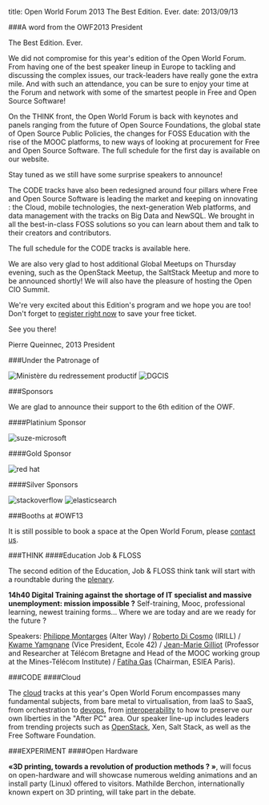 title: Open World Forum 2013 The Best Edition. Ever.
date: 2013/09/13

###A word from the OWF2013 President

The Best Edition. Ever.
  
We did not compromise for this year's edition of the Open World Forum. From having one of the best speaker lineup in 
Europe to tackling and discussing the complex issues, our track-leaders have really gone the extra mile. And with such 
an attendance, you can be sure to enjoy your time at the Forum and network with some of the smartest people in Free and 
Open Source Software!
 
On the THINK front, the Open World Forum is back with keynotes and panels ranging from the future of Open Source 
Foundations, the global state of Open Source Public Policies, the changes for FOSS Education with the rise of the MOOC 
platforms, to new ways of looking at procurement for Free and Open Source Software. The full schedule for the first day 
is available on our website. 
 
Stay tuned as we still have some surprise speakers to announce!
 
The CODE tracks have also been redesigned around four pillars where Free and Open Source Software is leading the market 
and keeping on innovating : the Cloud, mobile technologies, the next-generation Web platforms, and data management with 
the tracks on Big Data and NewSQL. We brought in all the best-in-class FOSS solutions so you can learn about them and 
talk to their creators and contributors.
 
The full schedule for the CODE tracks is available here.
 
We are also very glad to host additional Global Meetups on Thursday evening, such as the OpenStack Meetup, the SaltStack 
Meetup and more to be announced shortly! We will also have the pleasure of hosting the Open CIO Summit.
 
We're very excited about this Edition's program and we hope you are too! Don't forget to [register right now](http://www.openworldforum.org/registration/)
to save your free ticket.

See you there!
 
Pierre Queinnec, 2013 President

###Under the Patronage of 

<img alt="Ministère du redressement productif" src="/static/pictures/ministèere du redressepment.png">

<img alt="DGCIS" src="/static/pictures/dgcis.png">

###Sponsors

We are glad to announce their support to the 6th edition of the OWF.

####Platinium Sponsor 

<img alt="suze-microsoft" src="/static/pictures/suze-microsoft.jpg">

####Gold Sponsor 

<img alt="red hat" src="/static/pictures/redhat.jpg">

####Silver Sponsors 

<img alt="stackoverflow" src="/static/pictures/partners/stackoverflow careers20-logo.png">

<img alt="elasticsearch" src="/static/pictures/elastic_logo_green.png">

###Booths at #OWF13

It is still possible to book a space at the Open World Forum, please [contact us](mailto:participation@openworldforum.org).

###THINK
####Education Job & FLOSS 

The second edition of the  Education, Job & FLOSS think tank will start with a roundtable during the <a href="http://openworldforum.org/fr/schedule/1/" target="_blank">plenary</a>.

**14h40 Digital Training against the shortage of IT specialist and massive unemployment: mission impossible ?** 
Self-training, Mooc, professional learning, newest training forms... Where we are today and are we ready for the future ?

Speakers: <a href="http://www.openworldforum.org/fr/speakers/7/" target="_blank">Philippe Montarges</a> (Alter Way) / 
<a href="http://www.openworldforum.org/fr/speakers/26/" target="_blank">Roberto Di Cosmo</a> (IRILL) / 
<a href="http://www.openworldforum.org/fr/speakers/93/" target="_blank">Kwame Yamgnane</a> (Vice President, Ecole 42) / 
<a href="http://www.openworldforum.org/fr/speakers/95/" target="_blank">Jean-Marie Gilliot</a> (Professor and Researcher at Télécom Bretagne and Head of the MOOC working group at the 
Mines-Télécom Institute) / 
<a href="http://www.openworldforum.org/fr/speakers/139/" target="_blank">Fatiha Gas</a> (Chairman, ESIEA Paris).

###CODE
####Cloud

The <a href="http://openworldforum.org/fr/tracks/21" target="_blank">cloud</a> tracks at this year's Open World Forum 
encompasses many fundamental subjects, from bare metal to virtualisation, from IaaS to SaaS, from orchestration 
to <a href="http://openworldforum.org/fr/tracks/25" target="_blank">devops</a>, from 
<a href="http://openworldforum.org/fr/tracks/7" target="_blank">interoperability</a> to how to preserve our own 
liberties in the "After PC" area. Our speaker line-up includes leaders from trending projects such as 
<a href="http://openworldforum.org/fr/tracks/30" target="_blank">OpenStack</a>, Xen, 
Salt Stack, as well as the Free Software Foundation.

###EXPERIMENT
####Open Hardware

**«3D printing, towards a revolution of production methods ? »**, will focus on open-hardware and will showcase 
numerous welding animations and an install party (Linux) offered to visitors. Mathilde Berchon, internationally 
known expert on 3D printing, will take part in the debate.





